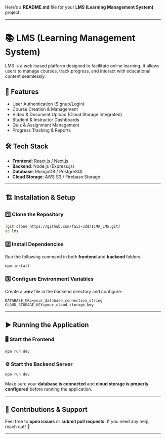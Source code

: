 Here’s a **README.md** file for your **LMS (Learning Management System)** project:  

---

# 📚 LMS (Learning Management System)

LMS is a web-based platform designed to facilitate online learning. It allows users to manage courses, track progress, and interact with educational content seamlessly.

## 🚀 Features

- User Authentication (Signup/Login)
- Course Creation & Management
- Video & Document Upload (Cloud Storage Integrated)
- Student & Instructor Dashboards
- Quiz & Assignment Management
- Progress Tracking & Reports

## 🛠️ Tech Stack

- **Frontend**: React.js / Next.js
- **Backend**: Node.js (Express.js)
- **Database**: MongoDB / PostgreSQL
- **Cloud Storage**: AWS S3 / Firebase Storage

---

## 🏗️ Installation & Setup

### 1️⃣ Clone the Repository
```sh
[git clone https://github.com/faiz-udd/ICMA_LMS.git]
cd lms
```

### 2️⃣ Install Dependencies
Run the following command in both **frontend** and **backend** folders:

```sh
npm install
```

### 3️⃣ Configure Environment Variables
Create a **.env** file in the backend directory and configure:

```env
DATABASE_URL=your_database_connection_string
CLOUD_STORAGE_KEY=your_cloud_storage_key
```

---

## ▶️ Running the Application

### 🖥️ Start the Frontend
```sh
npm run dev
```

### ⚙️ Start the Backend Server
```sh
npm run dev
```

Make sure your **database is connected** and **cloud storage is properly configured** before running the application.

---

## 📩 Contributions & Support
Feel free to **open issues** or **submit pull requests**. If you need any help, reach out! 🚀  

---
